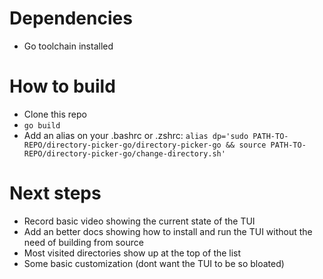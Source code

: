 
# Dependencies
- Go toolchain installed

# How to build
- Clone this repo
- `go build`
- Add an alias on your .bashrc or .zshrc: 
    `alias dp='sudo PATH-TO-REPO/directory-picker-go/directory-picker-go && source PATH-TO-REPO/directory-picker-go/change-directory.sh'`

# Next steps
- Record basic video showing the current state of the TUI 
- Add an better docs showing how to install and run the TUI without
the need of building from source
- Most visited directories show up at the top of the list
- Some basic customization (dont want the TUI to be so bloated)

